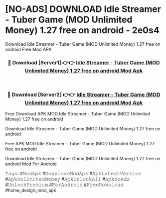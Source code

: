 # [NO-ADS] DOWNLOAD Idle Streamer - Tuber Game (MOD Unlimited Money) 1.27 free on android - 2e0s4
Download Idle Streamer - Tuber Game (MOD Unlimited Money) 1.27 free on android Free Mod APK

<div align="center">
<h3>🔴 Download [Server1] 👉👉 <a href="https://apk-comot.site?title=Idle_Streamer_-_Tuber_Game_(MOD_Unlimited_Money)_1.27_free_on_android">Idle Streamer - Tuber Game (MOD Unlimited Money) 1.27 free on android Mod Apk</a></h3><br>

<h3>🔴 Download [Server2] 👉👉 <a href="https://apk-comot.site?title=Idle_Streamer_-_Tuber_Game_(MOD_Unlimited_Money)_1.27_free_on_android">Idle Streamer - Tuber Game (MOD Unlimited Money) 1.27 free on android Mod Apk</a></h3>
</div>


Free Download APK MOD Idle Streamer - Tuber Game (MOD Unlimited Money) 1.27 free on android

Download Idle Streamer - Tuber Game (MOD Unlimited Money) 1.27 free on android 

Free APK MOD Idle Streamer - Tuber Game (MOD Unlimited Money) 1.27 free on android 

Download Idle Streamer - Tuber Game (MOD Unlimited Money) 1.27 free on android Mod For Android

𝚃𝚊𝚐𝚜: #𝙼𝚘𝚍𝙰𝚙𝚔 #𝙳𝚘𝚠𝚗𝚕𝚘𝚊𝚍𝙼𝚘𝚍𝙰𝚙𝚔 #𝙰𝚙𝚔𝙻𝚊𝚝𝚎𝚜𝚝𝚅𝚎𝚛𝚜𝚒𝚘𝚗 #𝙰𝚙𝚔𝚄𝚗𝚕𝚒𝚖𝚒𝚝𝚎𝚍𝙼𝚘𝚗𝚎𝚢 #𝙰𝚙𝚔𝚄𝚗𝚕𝚘𝚌𝚔𝙰𝚕𝚕 #𝙰𝚙𝚔𝙽𝚘𝙰𝚍𝚜 #𝚄𝚗𝚕𝚘𝚌𝚔𝙿𝚛𝚎𝚖𝚒𝚞𝚖 #𝙵𝚘𝚛𝙰𝚗𝚍𝚛𝚘𝚒𝚍 #𝙵𝚛𝚎𝚎𝙳𝚘𝚠𝚗𝚕𝚘𝚊𝚍 #home_design_mod_apk